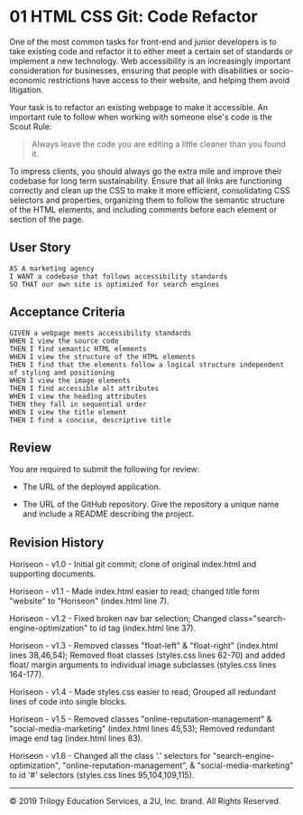 # 01 HTML CSS Git: Code Refactor

One of the most common tasks for front-end and junior developers is to take existing code and refactor it to either meet a certain set of standards or implement a new technology. Web accessibility is an increasingly important consideration for businesses, ensuring that people with disabilities or socio-economic restrictions have access to their website, and helping them avoid litigation.

Your task is to refactor an existing webpage to make it accessible. An important rule to follow when working with someone else's code is the Scout Rule:

> Always leave the code you are editing a little cleaner than you found it.

To impress clients, you should always go the extra mile and improve their codebase for long term sustainability. Ensure that all links are functioning correctly and clean up the CSS to make it more efficient, consolidating CSS selectors and properties, organizing them to follow the semantic structure of the HTML elements, and including comments before each element or section of the page.

## User Story

```
AS A marketing agency
I WANT a codebase that follows accessibility standards
SO THAT our own site is optimized for search engines
```

## Acceptance Criteria

```
GIVEN a webpage meets accessibility standards
WHEN I view the source code
THEN I find semantic HTML elements
WHEN I view the structure of the HTML elements
THEN I find that the elements follow a logical structure independent of styling and positioning
WHEN I view the image elements
THEN I find accessible alt attributes
WHEN I view the heading attributes
THEN they fall in sequential order
WHEN I view the title element
THEN I find a concise, descriptive title
```

## Review

You are required to submit the following for review:

* The URL of the deployed application.

* The URL of the GitHub repository. Give the repository a unique name and include a README describing the project.

## Revision History

Horiseon - v1.0 - Initial git commit; clone of original index.html and supporting documents.

Horiseon - v1.1 - Made index.html easier to read; changed title form "website" to "Horiseon" (index.html line 7).

Horiseon - v1.2 - Fixed broken nav bar selection; Changed class="search-engine-optimization" to id tag (index.html line 37).

Horiseon - v1.3 - Removed classes "float-left" & "float-right" (index.html lines 38,46,54); Removed float classes (styles.css lines 62-70) and added float/ margin arguments to individual image subclasses (styles.css lines 164-177).

Horiseon - v1.4 - Made styles.css easier to read; Grouped all redundant lines of code into single blocks.

Horiseon - v1.5 - Removed classes "online-reputation-management" & "social-media-marketing" (index.html lines 45,53); Removed redundant image end tag (index.html lines 83). 

Horiseon - v1.6 - Changed all the class '.' selectors for "search-engine-optimization", "online-reputation-management", & "social-media-marketing" to id '#' selectors (styles.css lines 95,104,109,115).


- - -
© 2019 Trilogy Education Services, a 2U, Inc. brand. All Rights Reserved.
